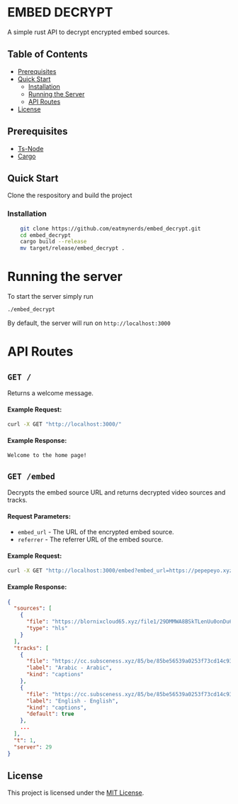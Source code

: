 # EMBED DECRYPT

A simple rust API to decrypt encrypted embed sources.

<h2> Table of Contents </h2>

- [Prerequisites](#prerequisites)
- [Quick Start](#quick-start)
    - [Installation](#installation)
    - [Running the Server](#running-the-server)
    - [API Routes](#api-routes)
- [License](#license)


## Prerequisites
- [Ts-Node](https://www.npmjs.com/package/ts-node)
- [Cargo](https://www.rust-lang.org/tools/install)

## Quick Start

Clone the respository and build the project

### Installation
```bash
    git clone https://github.com/eatmynerds/embed_decrypt.git
    cd embed_decrypt
    cargo build --release
    mv target/release/embed_decrypt .
```

# Running the server
To start the server simply run
```bash
./embed_decrypt
```
By default, the server will run on
`http://localhost:3000`

# API Routes

## `GET /` 
Returns a welcome message.

#### Example Request:
```bash
curl -X GET "http://localhost:3000/"
```

#### Example Response:
```
Welcome to the home page!
```

## `GET /embed`
Decrypts the embed source URL and returns decrypted video sources and tracks.

#### Request Parameters:
- `embed_url` - The URL of the encrypted embed source.
- `referrer` - The referrer URL of the embed source.

#### Example Request:
```bash
curl -X GET "http://localhost:3000/embed?embed_url=https://pepepeyo.xyz/v2/embed-4/DcwrA8YHCpgF?z=&referrer=https://flixhq.to"
```

#### Example Response:
```json
{
  "sources": [
    {
      "file": "https://blornixcloud65.xyz/file1/29DMMWA8BSkTLenUu0onDu6c0Eb7JW2FOBTaVx~WSD7sirwxQfizCqyTnjjFXkKnE8T1xTYMKaXpENSYoRu2K6JXM2DCwJJNl4Y+iRMDtaERJJm3MoGfvnSSfC6lKjsuQYsbmBfsNNfTfunxkZP1ikcoVNVdbEEQxVjddYdcJlU=/NzIw/aW5kZXgubTN1OA==.m3u8",
      "type": "hls"
    }
  ],
  "tracks": [
    {
      "file": "https://cc.subsceness.xyz/85/be/85be56539a0253f73cd14c9315132252/ara-6.vtt",
      "label": "Arabic - Arabic",
      "kind": "captions"
    },
    {
      "file": "https://cc.subsceness.xyz/85/be/85be56539a0253f73cd14c9315132252/eng-2.vtt",
      "label": "English - English",
      "kind": "captions",
      "default": true
    },
    ...
  ],
  "t": 1,
  "server": 29
}
```

## License
This project is licensed under the [MIT License](./LICENSE).
